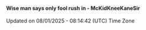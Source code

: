 #### Wise man says only fool rush in - McKidKneeKaneSir
Updated on 08/01/2025 - 08:14:42 (UTC) Time Zone
